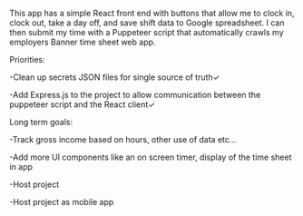 This app has a simple React front end with buttons that allow me to clock in, clock out, take a day off, and save shift data to Google spreadsheet. I can then submit my time with a Puppeteer script that automatically crawls my employers Banner time sheet web app.

Priorities:

-Clean up secrets JSON files for single source of truth✓ 

-Add Express.js to the project to allow communication between the puppeteer script and the React client✓

Long term goals:

-Track gross income based on hours, other use of data etc...

-Add more UI components like an on screen timer, display of the time sheet in app

-Host project

-Host project as mobile app

